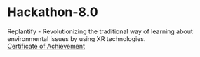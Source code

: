 # Hackathon-8.0
Replantify - Revolutionizing the traditional way of learning about environmental issues by using XR technologies. 
<br><a href="https://certificate.givemycertificate.com/c/9da8dcb3-202a-4736-acdb-cf49b86164e7">Certificate of Achievement</a>
